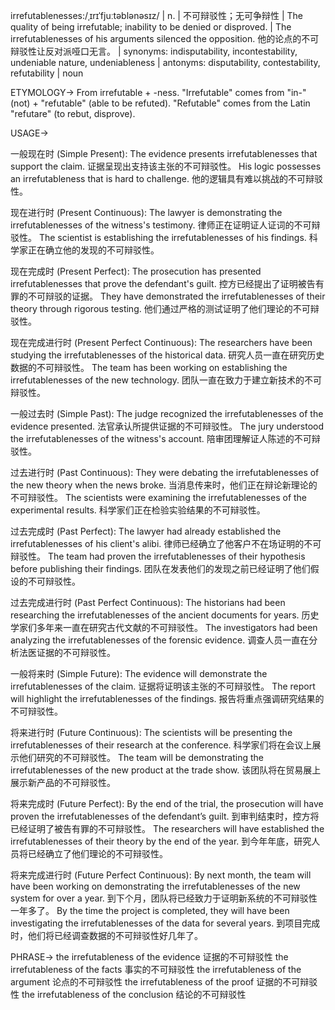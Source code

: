 irrefutablenesses:/ˌɪrɪˈfjuːtəblənəsɪz/ | n. | 不可辩驳性；无可争辩性 | The quality of being irrefutable; inability to be denied or disproved. | The irrefutablenesses of his arguments silenced the opposition. 他的论点的不可辩驳性让反对派哑口无言。 |  synonyms:  indisputability, incontestability, undeniable nature,  undeniableness | antonyms: disputability, contestability, refutability | noun

ETYMOLOGY->
From irrefutable + -ness.  "Irrefutable" comes from  "in-" (not) + "refutable" (able to be refuted).  "Refutable" comes from the Latin "refutare" (to rebut, disprove).

USAGE->

一般现在时 (Simple Present):
The evidence presents irrefutablenesses that support the claim.  证据呈现出支持该主张的不可辩驳性。
His logic possesses an irrefutableness that is hard to challenge. 他的逻辑具有难以挑战的不可辩驳性。

现在进行时 (Present Continuous):
The lawyer is demonstrating the irrefutablenesses of the witness's testimony.  律师正在证明证人证词的不可辩驳性。
The scientist is establishing the irrefutablenesses of his findings. 科学家正在确立他的发现的不可辩驳性。


现在完成时 (Present Perfect):
The prosecution has presented irrefutablenesses that prove the defendant's guilt. 控方已经提出了证明被告有罪的不可辩驳的证据。
They have demonstrated the irrefutablenesses of their theory through rigorous testing. 他们通过严格的测试证明了他们理论的不可辩驳性。

现在完成进行时 (Present Perfect Continuous):
The researchers have been studying the irrefutablenesses of the historical data. 研究人员一直在研究历史数据的不可辩驳性。
The team has been working on establishing the irrefutablenesses of the new technology.  团队一直在致力于建立新技术的不可辩驳性。


一般过去时 (Simple Past):
The judge recognized the irrefutablenesses of the evidence presented. 法官承认所提供证据的不可辩驳性。
The jury understood the irrefutablenesses of the witness's account. 陪审团理解证人陈述的不可辩驳性。


过去进行时 (Past Continuous):
They were debating the irrefutablenesses of the new theory when the news broke.  当消息传来时，他们正在辩论新理论的不可辩驳性。
The scientists were examining the irrefutablenesses of the experimental results. 科学家们正在检验实验结果的不可辩驳性。

过去完成时 (Past Perfect):
The lawyer had already established the irrefutablenesses of his client's alibi. 律师已经确立了他客户不在场证明的不可辩驳性。
The team had proven the irrefutablenesses of their hypothesis before publishing their findings.  团队在发表他们的发现之前已经证明了他们假设的不可辩驳性。


过去完成进行时 (Past Perfect Continuous):
The historians had been researching the irrefutablenesses of the ancient documents for years.  历史学家们多年来一直在研究古代文献的不可辩驳性。
The investigators had been analyzing the irrefutablenesses of the forensic evidence. 调查人员一直在分析法医证据的不可辩驳性。

一般将来时 (Simple Future):
The evidence will demonstrate the irrefutablenesses of the claim. 证据将证明该主张的不可辩驳性。
The report will highlight the irrefutablenesses of the findings. 报告将重点强调研究结果的不可辩驳性。


将来进行时 (Future Continuous):
The scientists will be presenting the irrefutablenesses of their research at the conference. 科学家们将在会议上展示他们研究的不可辩驳性。
The team will be demonstrating the irrefutablenesses of the new product at the trade show.  该团队将在贸易展上展示新产品的不可辩驳性。


将来完成时 (Future Perfect):
By the end of the trial, the prosecution will have proven the irrefutablenesses of the defendant’s guilt. 到审判结束时，控方将已经证明了被告有罪的不可辩驳性。
The researchers will have established the irrefutablenesses of their theory by the end of the year.  到今年年底，研究人员将已经确立了他们理论的不可辩驳性。


将来完成进行时 (Future Perfect Continuous):
By next month, the team will have been working on demonstrating the irrefutablenesses of the new system for over a year. 到下个月，团队将已经致力于证明新系统的不可辩驳性一年多了。
By the time the project is completed, they will have been investigating the irrefutablenesses of the data for several years.  到项目完成时，他们将已经调查数据的不可辩驳性好几年了。



PHRASE->
the irrefutableness of the evidence  证据的不可辩驳性
the irrefutableness of the facts 事实的不可辩驳性
the irrefutableness of the argument  论点的不可辩驳性
the irrefutableness of the proof  证据的不可辩驳性
the irrefutableness of the conclusion  结论的不可辩驳性
